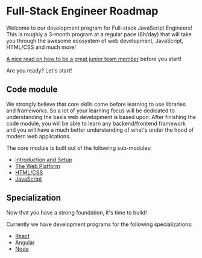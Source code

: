 # Full-Stack Engineer Roadmap

Welcome to our development program for Full-stack JavaScript Engineers! This is roughly a 3-month program at a regular pace (8h/day) that will take you through the awesome ecosystem of web development, JavaScript, HTML/CSS and much more!

[A nice read on how to be a great junior team member](https://medium.muz.li/how-to-be-a-great-junior-team-member-649740ccb757) before you start!

Are you ready? Let's start!

## Code module

We strongly believe that core skills come before learning to use libraries and frameworks. So a lot of your learning focus will be dedicated to understanding the basis web development is based upon. After finishing the code module, you will be able to learn any backend/frontend framework and you will have a much better understanding of what's under the hood of modern web applications.

The core module is built out of the following sub-modules:
* [Introduction and Setup](https://github.com/FortechRomania/js-team-showcase/blob/master/we-train/junior-development-program/full-stack/setup.md)
* [The Web Platform](https://github.com/FortechRomania/js-team-showcase/blob/master/we-train/junior-development-program/full-stack/web-platform.md)
* [HTML/CSS](https://github.com/FortechRomania/js-team-showcase/blob/master/we-train/junior-development-program/full-stack/html-css.md)
* [JavaScript](https://github.com/FortechRomania/js-team-showcase/blob/master/we-train/junior-development-program/full-stack/javascript.md)

## Specialization

Now that you have a strong foundation, it's time to build!

Currently we have development programs for the following specializations:
* [React](https://github.com/FortechRomania/js-team-showcase/blob/master/we-train/junior-development-program/full-stack/reactjs.md)
* [Angular](https://github.com/FortechRomania/js-team-showcase/blob/master/we-train/junior-development-program/full-stack/angular.md)
* [Node](https://github.com/FortechRomania/js-team-showcase/blob/master/we-train/junior-development-program/full-stack/nodejs.md)
